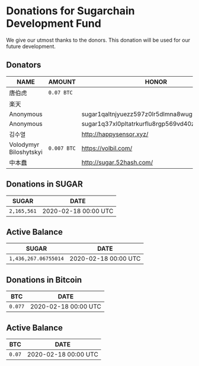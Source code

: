 # Donations for Sugarchain Development Fund
We give our utmost thanks to the donors. This donation will be used for our future development.

## Donators
NAME | AMOUNT | HONOR | 
--|--|--| 
唐伯虎 | `0.07 BTC` | 
楽天 | | 
Anonymous | | sugar1qaltnjyuezz597z0lr5dlmna8wug9vv04q95zta | 
Anonymous | | sugar1q37xl0pltatrkurflu8rgp569vd40znnlsaphas | 
김수열 | | http://happysensor.xyz/ | 
Volodymyr Biloshytskyi | `0.007 BTC` | https://volbil.com/ | 
中本蠢 | | http://sugar.52hash.com/ | 

## Donations in SUGAR
SUGAR | DATE |
--|--|
`2,165,561` | 2020-02-18 00:00 UTC | 

## Active Balance
SUGAR | DATE |
--|--|
`1,436,267.06755014` | 2020-02-18 00:00 UTC |

## Donations in Bitcoin
BTC | DATE |
--|--|
`0.077` | 2020-02-18 00:00 UTC |

## Active Balance
BTC | DATE |
--|--|
`0.07` | 2020-02-18 00:00 UTC | 
